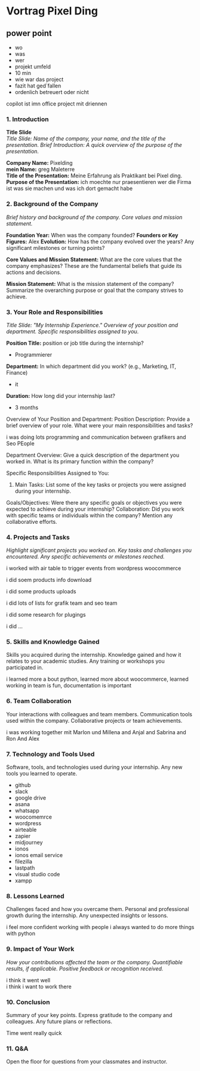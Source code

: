<link rel="stylesheet" type="text/css" href="styles.css">

# Vortrag Pixel Ding

## power point

- wo
- was
- wer
- projekt umfeld
- 10 min
- wie war das project
- fazit hat ged´fallen
- ordenlich betreuert oder nicht

copilot ist imn office project mit driennen

### 1. Introduction

**Title Slide**  
*Title Slide: Name of the company, your name, and the title of the presentation.
Brief Introduction: A quick overview of the purpose of the presentation.*

**Company Name:** Pixelding  
**mein Name:** greg Maleterre  
**Title of the Presentation:**  Meine Erfahrung als Praktikant bei Pixel ding.
**Purpose of the Presentation:** ich moechte nur praesentieren wer die Firma ist was sie machen und was ich dort gemacht habe 

### 2. Background of the Company

*Brief history and background of the company.
Core values and mission statement.*

**Foundation Year:** When was the company founded?
**Founders or Key Figures:**  Alex
**Evolution:** How has the company evolved over the years? Any significant milestones or turning points?

**Core Values and Mission Statement:** What are the core values that the company emphasizes? These are the fundamental beliefs that guide its actions and decisions.

**Mission Statement:**  What is the mission statement of the company? Summarize the overarching purpose or goal that the company strives to achieve.

### 3. Your Role and Responsibilities

*Title Slide: "My Internship Experience."
Overview of your position and department.
Specific responsibilities assigned to you*.

**Position Title:** 
position or job title during the internship?
- Programmierer

**Department:** In which department did you work? (e.g., Marketing, IT, Finance)
- it

**Duration:** 
How long did your internship last?
- 3 months 
  
Overview of Your Position and Department:
Position Description: Provide a brief overview of your role. What were your main responsibilities and tasks? 

i was doing lots programming and communication between grafikers and Seo PEople

Department Overview: Give a quick description of the department you worked in. What is its primary function within the company?



Specific Responsibilities Assigned to You:
1. Main Tasks: List some of the key tasks or projects you were assigned during your internship.

Goals/Objectives: Were there any specific goals or objectives you were expected to achieve during your internship?
Collaboration: Did you work with specific teams or individuals within the company? Mention any collaborative efforts.


### 4. Projects and Tasks

*Highlight significant projects you worked on.
Key tasks and challenges you encountered.
Any specific achievements or milestones reached.*

i worked with air table to trigger events from wordpress woocommerce

i did soem products info download

i did some products uploads

i did lots of lists for grafik team and seo team

i did some research for plugings

i did ...

### 5. Skills and Knowledge Gained

Skills you acquired during the internship.
Knowledge gained and how it relates to your academic studies.
Any training or workshops you participated in.

i learned more a bout python, learned more about woocommerce, learned working in team is fun, documentation is important

### 6. Team Collaboration

Your interactions with colleagues and team members.
Communication tools used within the company.
Collaborative projects or team achievements.

i was working together mit Marlon und Millena
and Anjal
and Sabrina and Ron And Alex

### 7. Technology and Tools Used

Software, tools, and technologies used during your internship.
Any new tools you learned to operate.

- github
- slack
- google drive
- asana
- whatsapp
- woocomemrce
- wordpress
- airteable
- zapier
- midjourney
- ionos
- ionos email service
- filezilla
- lastpath
- visual studio code
- xampp
  
### 8. Lessons Learned

Challenges faced and how you overcame them.
Personal and professional growth during the internship.
Any unexpected insights or lessons.

i feel more confident working with people
i always wanted to do more things with python

### 9. Impact of Your Work

*How your contributions affected the team or the company.
Quantifiable results, if applicable.
Positive feedback or recognition received.*  

i think it went well  
i think i want to work there  


### 10. Conclusion

Summary of your key points.
Express gratitude to the company and colleagues.
Any future plans or reflections.

Time went really quick

### 11. Q&A

Open the floor for questions from your classmates and instructor.